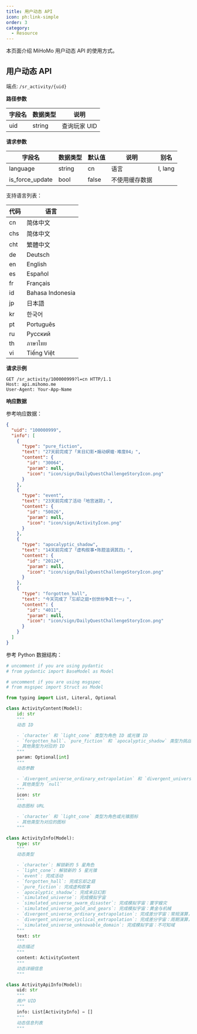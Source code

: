 ```yaml
---
title: 用户动态 API
icon: ph:link-simple
order: 3
category:
  - Resource
---
```


<!-- markdownlint-disable MD036 -->

本页面介绍 MiHoMo 用户动态 API 的使用方式。

<!-- more -->

## 用户动态 API

端点: `/sr_activity/{uid}`

**路径参数**

| 字段名 | 数据类型 | 说明         |
| ------ | -------- | ------------ |
| uid    | string   | 查询玩家 UID |

**请求参数**

| 字段名          | 数据类型 | 默认值 | 说明           | 别名    |
| --------------- | -------- | ------ | -------------- | ------- |
| language        | string   | cn     | 语言           | l, lang |
| is_force_update | bool     | false  | 不使用缓存数据 |         |

支持语言列表：

| 代码 | 语言             |
| ---- | ---------------- |
| cn   | 简体中文         |
| chs  | 简体中文         |
| cht  | 繁體中文         |
| de   | Deutsch          |
| en   | English          |
| es   | Español          |
| fr   | Français         |
| id   | Bahasa Indonesia |
| jp   | 日本語           |
| kr   | 한국어           |
| pt   | Português        |
| ru   | Русский          |
| th   | ภาษาไทย          |
| vi   | Tiếng Việt       |

**请求示例**

```http
GET /sr_activity/100000999?l=cn HTTP/1.1
Host: api.mihomo.me
User-Agent: Your-App-Name
```

**响应数据**

参考响应数据：

```json
{
  "uid": "100000999",
  "info": [
    {
      "type": "pure_fiction",
      "text": "27天前完成了「末日幻影•煽动螟蝗·难度04」",
      "content": {
        "id": "30064",
        "param": null,
        "icon": "icon/sign/DailyQuestChallengeStoryIcon.png"
      }
    },
    {
      "type": "event",
      "text": "23天前完成了活动「地宫迷踪」",
      "content": {
        "id": "50026",
        "param": null,
        "icon": "icon/sign/ActivityIcon.png"
      }
    },
    {
      "type": "apocalyptic_shadow",
      "text": "14天前完成了「虚构叙事•陈腔滥调其四」",
      "content": {
        "id": "20124",
        "param": null,
        "icon": "icon/sign/DailyQuestChallengeStoryIcon.png"
      }
    },
    {
      "type": "forgotten_hall",
      "text": "今天完成了「忘却之庭•创世纷争其十一」",
      "content": {
        "id": "4011",
        "param": null,
        "icon": "icon/sign/DailyQuestChallengeStoryIcon.png"
      }
    }
  ]
}
```

参考 Python 数据结构：

```python
# uncomment if you are using pydantic
# from pydantic import BaseModel as Model

# uncomment if you are using msgspec
# from msgspec import Struct as Model

from typing import List, Literal, Optional

class ActivityContent(Model):
    id: str
    """
    动态 ID

    - `character` 和 `light_cone` 类型为角色 ID 或光锥 ID
    - `forgotten_hall`、`pure_fiction` 和 `apocalyptic_shadow` 类型为挑战 ID
    - 其他类型为对应的 ID
    """
    param: Optional[int]
    """
    动态参数

    - `divergent_universe_ordinary_extrapolation` 和 `divergent_universe_cyclical_extrapolation` 类型为难度
    - 其他类型为 `null`
    """
    icon: str
    """
    动态图标 URL

    - `character` 和 `light_cone` 类型为角色或光锥图标
    - 其他类型为对应的图标
    """

class ActivityInfo(Model):
    type: str
    """
    动态类型

    - `character`: 解锁新的 5 星角色
    - `light_cone`: 解锁新的 5 星光锥
    - `event`: 完成活动
    - `forgotten_hall`: 完成忘却之庭
    - `pure_fiction`: 完成虚构叙事
    - `apocalyptic_shadow`: 完成末日幻影
    - `simulated_universe`: 完成模拟宇宙
    - `simulated_universe_swarm_disaster`: 完成模拟宇宙：寰宇蝗灾
    - `simulated_universe_gold_and_gears`: 完成模拟宇宙：黄金与机械
    - `divergent_universe_ordinary_extrapolation`: 完成差分宇宙：常规演算，`content.param` 为难度
    - `divergent_universe_cyclical_extrapolation`: 完成差分宇宙：周期演算，`content.param` 为难度
    - `simulated_universe_unknowable_domain`: 完成模拟宇宙：不可知域
    """
    text: str
    """
    动态描述
    """
    content: ActivityContent
    """
    动态详细信息
    """

class ActivityApiInfo(Model):
    uid: str
    """
    用户 UID
    """
    info: List[ActivityInfo] = []
    """
    动态信息列表
    """
```
